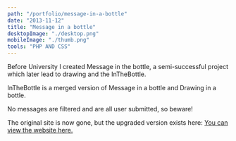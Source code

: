 ```yaml
---
path: "/portfolio/message-in-a-bottle"
date: "2013-11-12"
title: "Message in a bottle"
desktopImage: "./desktop.png"
mobileImage: "./thumb.png"
tools: "PHP AND CSS"
---
```

Before University I created Message in the bottle, a semi-successful project which later lead to drawing and the InTheBottle. 

InTheBottle is a merged version of Message in a bottle and Drawing in a bottle. 

No messages are filtered and are all user submitted, so beware! 

The original site is now gone, but the upgraded version exists here:
[You can view the website here.](https://inthebottle.co.uk/message)
